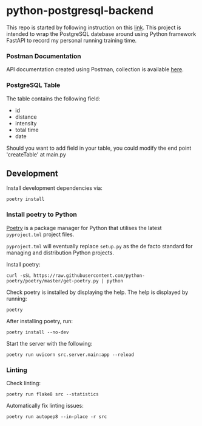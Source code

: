 # python-postgresql-backend
This repo is started by following instruction on this [link](https://stackabuse.com/working-with-postgresql-in-python/). This project is intended to wrap the PostgreSQL datebase around using Python framework FastAPI to record my personal running training time. 

### Postman Documentation 
API documentation created using Postman, collection is available [here](https://documenter.getpostman.com/view/12154423/TW77g3o7).

### PostgreSQL Table 
The table contains the following field: 
- id
- distance
- intensity
- total time
- date

Should you want to add field in your table, you could modify the end point 'createTable' at main.py


## Development

Install development dependencies via:

```shell
poetry install
```

### Install poetry to Python
[Poetry](https://python-poetry.org) is a package manager for Python that utilises the latest `pyproject.tml`
project files.

`pyproject.tml` will eventually replace `setup.py` as the de facto standard
for managing and distribution Python projects.

Install poetry:
```
curl -sSL https://raw.githubusercontent.com/python-poetry/poetry/master/get-poetry.py | python
```

Check poetry is installed by displaying the help. The help is displayed by running:
```
poetry
```

After installing poetry, run:

```shell
poetry install --no-dev
```

Start the server with the following:

```shell
poetry run uvicorn src.server.main:app --reload
```

### Linting

Check linting:

```shell
poetry run flake8 src --statistics
```

Automatically fix linting issues:

```shell
poetry run autopep8 --in-place -r src
```
